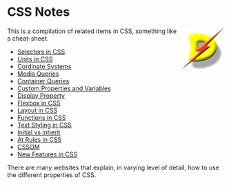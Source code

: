 # CSS Notes

[<img src='./dslogo.png' align='right' width='100' alt='logo'/>](http://www.dataspec.info)

This is a compilation of related items in CSS, something like a cheat-sheet. 

* [Selectors in CSS](./cssslctr.md)
* [Units in CSS](./cssunits.md)
* [Cordinate Systems](./csscords.md)
* [Media Queries](./cssmdaqr.md)
* [Container Queries](./csscntqr.md)
* [Custom Properties and Variables](./cssvars.md)
* [Display Property](./cssdisplay.md)
* [Flexbox in CSS](./cssflex.md)
* [Layout in CSS](./csslayout.md)
* [Functions in CSS](./cssfuncs.md)
* [Text Styling in CSS](./csstext.md)
* [Initial vs inherit](./cssprpty.md)
* [At Rules in CSS](./cssatrule.md)
* [CSSOM](./cssom.md)
* [New Features in CSS](./cssnewft.md)

There are many websites that explain, in varying level of detail, how to use the different properties of CSS.

